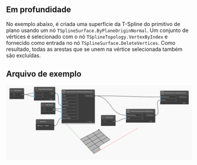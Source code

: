 <!--- Autodesk.DesignScript.Geometry.TSpline.TSplineSurface.DeleteVertices --->
<!--- 76IVI422OMRMPHCWZHTETSZ3PJF22AOV2AX274LZCNLPCK664PGQ --->
## Em profundidade
No exemplo abaixo, é criada uma superfície da T-Spline do primitivo de plano usando um nó `TSplineSurface.ByPlaneOriginNormal`. Um conjunto de vértices é selecionado com o nó `TSplineTopology.VertexByIndex` e fornecido como entrada no nó `TSplineSurface.DeleteVertices`. Como resultado, todas as arestas que se unem na vértice selecionada também são excluídas.

## Arquivo de exemplo

![Example](./76IVI422OMRMPHCWZHTETSZ3PJF22AOV2AX274LZCNLPCK664PGQ_img.jpg)
